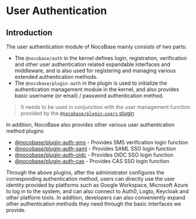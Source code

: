 # User Authentication

## Introduction

The user authentication module of NocoBase mainly consists of two parts:

- The `@nocobase/auth` in the kernel defines login, registration, verification and other user authentication related expandable interfaces and middleware, and is also used for registering and managing various extended authentication methods.
- The `@nocobase/plugin-auth` in the plugin is used to initialize the authentication management module in the kernel, and also provides basic username (or email) / password authentication method.

> It needs to be used in conjunction with the user management function provided by the [`@nocobase/plugin-users` plugin](../users/index.md)

In addition, NocoBase also provides other various user authentication method plugins

- [@nocobase/plugin-auth-sms](../auth-sms/index.md) - Provides SMS verification login function
- [@nocobase/plugin-auth-saml](../auth-saml/index.md) - Provides SAML SSO login function
- [@nocobase/plugin-auth-oidc](../auth-oidc/index.md) - Provides OIDC SSO login function
- [@nocobase/plugin-auth-cas](../auth-cas/index.md) - Provides CAS SSO login function

Through the above plugins, after the administrator configures the corresponding authentication method, users can directly use the user identity provided by platforms such as Google Workspace, Microsoft Azure to log in to the system, and can also connect to Auth0, Logto, Keycloak and other platform tools. In addition, developers can also conveniently expand other authentication methods they need through the basic interfaces we provide.
